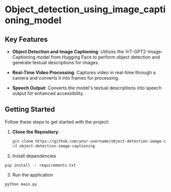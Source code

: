 # Object_detection_using_image_captioning_model

## Key Features

- **Object Detection and Image Captioning**: Utilizes the ViT-GPT2-Image-Captioning model from Hugging Face to perform object detection and generate textual descriptions for images.

- **Real-Time Video Processing**: Captures video in real-time through a camera and converts it into frames for processing.

- **Speech Output**: Converts the model's textual descriptions into speech output for enhanced accessibility.

## Getting Started

Follow these steps to get started with the project:

1. **Clone the Repository**:
   ```sh
   git clone https://github.com/your-username/object-detection-image-captioning.git
   cd object-detection-image-captioning
   ```

2. Install dependencies

  ```sh
  pip install -r requirements.txt
  ```
 
3. Run the application

```sh
python main.py
```
